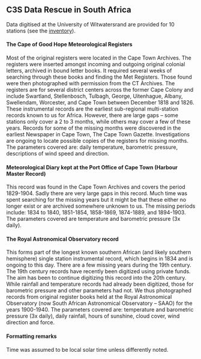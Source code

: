 ## C3S Data Rescue in South Africa

Data digitised at the University of Witwatersrand are provided for 10 stations (see the [inventory](https://github.com/C3S-Data-Rescue-Lot1-WP3/Rescued-Data/blob/master/SouthAfrica/docs/C3S_SouthAfrica_inventory.txt)).

#### The Cape of Good Hope Meteorological Registers
Most of the original registers were located in the Cape Town Archives. The registers were inserted amongst incoming and outgoing original colonial letters, archived in bound letter books. It required several weeks of searching through these books and finding the Met Registers. Those found were then photographed with permission from the CT Archives. The registers are for several district centers across the former Cape Colony and include Swartland, Stellenbosch, Tulbagh, George, Uitenhague, Albany, Swellendam, Worcester, and Cape Town between December 1818 and 1826. These instrumental records are the earliest sub-regional multi-station records known to us for Africa. However, there are large gaps – some stations only cover a 2 to 3 months, while others may cover a few of these years. Records for some of the missing months were discovered in the earliest Newspaper in Cape Town, The Cape Town Gazette. Investigations are ongoing to locate possible copies of the registers for missing months. 
The parameters covered are: daily temperature, barometric pressure, descriptions of wind speed and direction. 

#### Meteorological Diary kept at the Port Office of Cape Town (Harbour Master Record)
This record was found in the Cape Town Archives and covers the period 1829-1904. Sadly there are very large gaps in this record. Much time was spent searching for the missing years but it might be that these either no longer exist or are archived somewhere unknown to us. 
The missing periods include: 1834 to 1840, 1851-1854, 1858-1869, 1874-1889, and 1894-1903. The parameters covered are temperature and barometric pressure (3x daily).

#### The Royal Astronomical Observatory record
This forms part of the longest known southern African (and likely southern hemisphere) single station instrumental record, which begins in 1834 and is ongoing to this day. There are a few missing years during the 19th century. The 19th century records have recently been digitized using private funds. The aim has been to continue digitizing this record into the 20th century. While rainfall and temperature records had already been digitized, those for barometric pressure and other parameters had not. We thus photographed records from original register books held at the Royal Astronomical Observatory (now South African Astronomical Observatory – SAAO) for the years 1900-1940. 
The parameters covered are: temperature and barometric pressure (3x daily), daily rainfall, hours of sunshine, cloud cover, wind direction and force.

#### Formatting remarks
Time was assumed to be local solar time unless differently noted.
